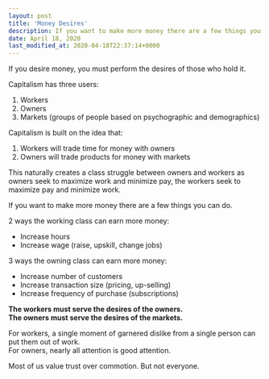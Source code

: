 ```yaml
---
layout: post
title: 'Money Desires'
description: If you want to make more money there are a few things you can do.
date: April 18, 2020
last_modified_at: 2020-04-18T22:37:14+0000
---
```


If you desire money, you must perform the desires of those who hold it. 

Capitalism has three users:
1. Workers
2. Owners
3. Markets (groups of people based on psychographic and demographics)

Capitalism is built on the idea that:
1. Workers will trade time for money with owners
2. Owners will trade products for money with markets

This naturally creates a class struggle between owners and workers as owners seek to maximize work and minimize pay, the workers seek to maximize pay and minimize work.

If you want to make more money there are a few things you can do.

2 ways the working class can earn more money:
* Increase hours
* Increase wage (raise, upskill, change jobs)

3 ways the owning class can earn more money:
* Increase number of customers
* Increase transaction size (pricing, up-selling)
* Increase frequency of purchase (subscriptions)

**The workers must serve the desires of the owners.  
The owners must serve the desires of the markets.**

For workers, a single moment of garnered dislike from a single person can put them out of work.  
For owners, nearly all attention is good attention.

Most of us value trust over commotion. But not everyone.
